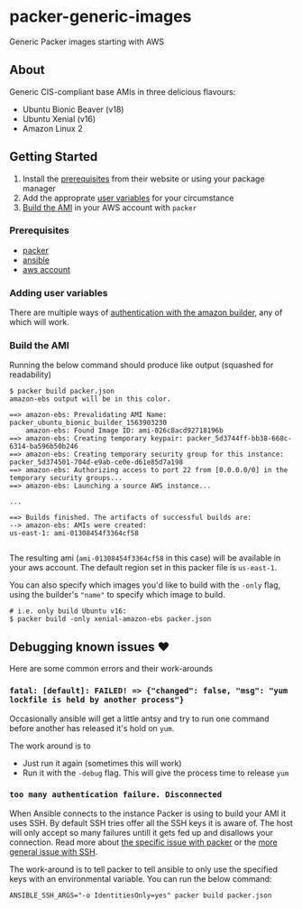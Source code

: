 # packer-generic-images
Generic Packer images starting with AWS

## About 
Generic CIS-compliant base AMIs in three delicious flavours:
- Ubuntu Bionic Beaver (v18)
- Ubuntu Xenial (v16)
- Amazon Linux 2 

## Getting Started 
1. Install the [prerequisites](#prerequisites) from their website or using your package manager
1. Add the approprate [user variables](#adding-user-variables) for your circumstance
1. [Build the AMI](#build-the-ami) in your AWS account with `packer`

### Prerequisites 
- [packer](https://packer.io/)
- [ansible](https://www.ansible.com/)
- [aws account](https://aws.amazon.com/)

### Adding user variables 
There are multiple ways of [authentication with the amazon builder](https://www.packer.io/docs/builders/amazon.html), 
any of which will work. 

### Build the AMI 
Running the below command should produce like output (squashed for readability)
```
$ packer build packer.json
amazon-ebs output will be in this color.

==> amazon-ebs: Prevalidating AMI Name: packer_ubuntu_bionic_builder_1563903230
    amazon-ebs: Found Image ID: ami-026c8acd92718196b
==> amazon-ebs: Creating temporary keypair: packer_5d3744ff-bb38-668c-6314-ba596b50b246
==> amazon-ebs: Creating temporary security group for this instance: packer_5d374501-704d-e9ab-ce0e-d61e85d7a198
==> amazon-ebs: Authorizing access to port 22 from [0.0.0.0/0] in the temporary security groups...
==> amazon-ebs: Launching a source AWS instance...

...

==> Builds finished. The artifacts of successful builds are:
--> amazon-ebs: AMIs were created:
us-east-1: ami-01308454f3364cf58


```

The resulting ami (`ami-01308454f3364cf58` in this case) will be available in your aws account. 
The default region set in this packer file is `us-east-1`.


You can also specify which images you'd like to build with the `-only` flag,
using the builder's `"name"` to specify which image to build. 
```
# i.e. only build Ubuntu v16: 
$ packer build -only xenial-amazon-ebs packer.json
```


## Debugging known issues :heart:

Here are some common errors and their work-arounds 

### `fatal: [default]: FAILED! => {"changed": false, "msg": "yum lockfile is held by another process"}`
Occasionally ansible will get a little antsy and try to run one command before another has released it's hold on `yum`. 

The work around is to
- Just run it again (sometimes this will work)
- Run it with the `-debug` flag. This will give the process time to release `yum`

### `too many authentication failure. Disconnected`
When Ansible connects to the instance Packer is using to build your AMI it uses SSH. 
By default SSH tries offer all the SSH keys it is aware of. 
The host will only accept so many failures untill it gets fed up and disallows your connection. 
Read more about [the specific issue with packer](https://github.com/hashicorp/packer/issues/5065) 
or the [more general issue with SSH](https://superuser.com/questions/187779/too-many-authentication-failures-for-username).

The work-around is to tell packer to tell ansible to only use the specified keys with an environmental variable. 
You can run the below command: 
```
ANSIBLE_SSH_ARGS="-o IdentitiesOnly=yes" packer build packer.json
```

